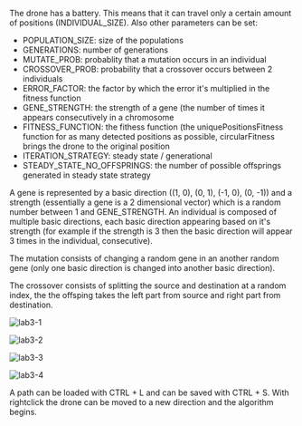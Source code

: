 The drone has a battery. This means that it can travel only a certain amount of positions (INDIVIDUAL_SIZE). Also other parameters can be set:
<ul>
  <li>POPULATION_SIZE: size of the populations</li>
  <li>GENERATIONS: number of generations</li>
  <li>MUTATE_PROB: probablity that a mutation occurs in an individual</li>
  <li>CROSSOVER_PROB: probability that a crossover occurs between 2 individuals</li>
  <li>ERROR_FACTOR: the factor by which the error it's multiplied in the fitness function</li>
  <li>GENE_STRENGTH: the strength of a gene (the number of times it appears consecutively in a chromosome</li>
  <li>FITNESS_FUNCTION: the fithess function (the uniquePositionsFitness function for as many detected positions as possible, circularFitness brings the drone to the original position </li>
  <li>ITERATION_STRATEGY: steady state / generational</li>
  <li>STEADY_STATE_NO_OFFSPRINGS: the number of possible offsprings generated in steady state strategy</li>
</ul>

A gene is represented by a basic direction ((1, 0), (0, 1), (-1, 0), (0, -1)) and a strength (essentially a gene is a 2 dimensional vector) which is a random number between 1 and GENE_STRENGTH. An individual is composed of multiple basic directions, each basic direction appearing based on it's strength (for example if the strength is 3 then the basic direction will appear 3 times in the individual, consecutive).

The mutation consists of changing a random gene in an another random gene (only one basic direction is changed into another basic direction).

The crossover consists of splitting the source and destination at a random index, the the offsping takes the left part from source and right part from destination.

![lab3-1](https://user-images.githubusercontent.com/46956225/111905706-b8ab0100-8a55-11eb-8924-c6853e3cc559.png)

![lab3-2](https://user-images.githubusercontent.com/46956225/111905710-b9439780-8a55-11eb-8417-41f2ed75b4c8.png)

![lab3-3](https://user-images.githubusercontent.com/46956225/111905711-b9439780-8a55-11eb-81cd-b8cc853b8033.png)

![lab3-4](https://user-images.githubusercontent.com/46956225/111905705-b8126a80-8a55-11eb-8a3b-a7b2c0d11694.png)

A path can be loaded with CTRL + L and can be saved with CTRL + S. With rightclick the drone can be moved to a new direction and the algorithm begins.
